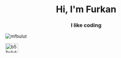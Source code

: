 <h1 align="center">Hi, I'm Furkan</h1>
<h3 align="center">I like coding</h3>

<p align="left"> <img src="https://komarev.com/ghpvc/?username=mfbulut&label=Profile%20views&color=0e75b6&style=flat" alt="mfbulut" /> </p>
<a href="https://twitter.com/b5bulut" target="blank"><img align="center" src="https://raw.githubusercontent.com/rahuldkjain/github-profile-readme-generator/master/src/images/icons/Social/twitter.svg" alt="b5bulut" height="30" width="40" /></a>

